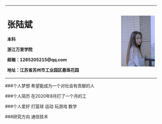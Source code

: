 <table border="0">
  <tr>
    <td width="75%">
      <h1>张陆斌</h1>
      <p><b>本科</b></p>
      <p><b>浙江万里学院</b></p>
      <p><b>邮箱：1285205215@qq.com</b></p>
      <p><b>地址：江苏省苏州市工业园区悬珠花园 
         </td>        
         <td width="25%">
      <img src="/OIP.jpg" width="100%">       
    </td>
  </tr>
</table>
###个人梦想
希望能成为一个对社会有贡献的人

###个人简历
在2020年8月打了一个月的工

###个人爱好
打篮球
运动
玩游戏
数学

###研究方向
通信技术
